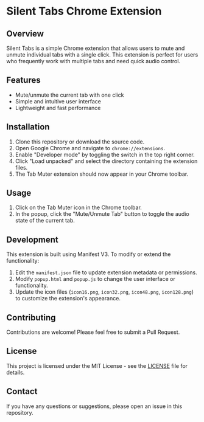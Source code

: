 # Silent Tabs Chrome Extension

## Overview

Silent Tabs is a simple Chrome extension that allows users to mute and unmute individual tabs with a single click. This extension is perfect for users who frequently work with multiple tabs and need quick audio control.

## Features

- Mute/unmute the current tab with one click
- Simple and intuitive user interface
- Lightweight and fast performance

## Installation

1. Clone this repository or download the source code.
2. Open Google Chrome and navigate to `chrome://extensions`.
3. Enable "Developer mode" by toggling the switch in the top right corner.
4. Click "Load unpacked" and select the directory containing the extension files.
5. The Tab Muter extension should now appear in your Chrome toolbar.

## Usage

1. Click on the Tab Muter icon in the Chrome toolbar.
2. In the popup, click the "Mute/Unmute Tab" button to toggle the audio state of the current tab.

## Development

This extension is built using Manifest V3. To modify or extend the functionality:

1. Edit the `manifest.json` file to update extension metadata or permissions.
2. Modify `popup.html` and `popup.js` to change the user interface or functionality.
3. Update the icon files (`icon16.png`, `icon32.png`, `icon48.png`, `icon128.png`) to customize the extension's appearance.

## Contributing

Contributions are welcome! Please feel free to submit a Pull Request.

## License

This project is licensed under the MIT License - see the [LICENSE](LICENSE) file for details.

## Contact

If you have any questions or suggestions, please open an issue in this repository.
